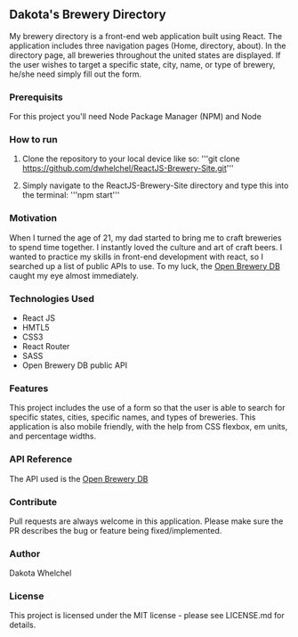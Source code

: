 ## Dakota's Brewery Directory

My brewery directory is a front-end web application built using React. The application includes three navigation pages (Home, directory, about). 
In the directory page, all breweries throughout the united states are displayed. If the user wishes to target a specific state, city, name, or type of brewery,
he/she need simply fill out the form. 

### Prerequisits

For this project you'll need Node Package Manager (NPM) and Node

### How to run

1. Clone the repository to your local device like so:
'''git clone https://github.com/dwhelchel/ReactJS-Brewery-Site.git'''

2. Simply navigate to the ReactJS-Brewery-Site directory and type this into the terminal:
'''npm start'''

### Motivation

When I turned the age of 21, my dad started to bring me to craft breweries to spend time together. I instantly loved the culture and art of craft beers. I wanted to practice my skills in front-end development with react, so I searched up a list of public APIs to use. To my luck, the [Open Brewery DB](https://www.openbrewerydb.org)
caught my eye almost immediately.

### Technologies Used

- React JS
- HMTL5
- CSS3 
- React Router
- SASS
- Open Brewery DB public API

### Features

This project includes the use of a form so that the user is able to search for specific states, cities, specific names, and types of breweries. This application is 
also mobile friendly, with the help from CSS flexbox, em units, and percentage widths.

### API Reference

The API used is the [Open Brewery DB](https://www.openbrewerydb.org)

### Contribute

Pull requests are always welcome in this application. Please make sure the PR describes the bug or feature being fixed/implemented.

### Author

Dakota Whelchel

### License 

This project is licensed under the MIT license - please see LICENSE.md for details.
